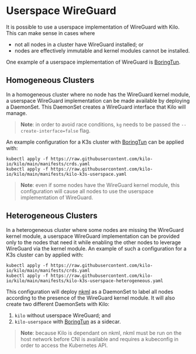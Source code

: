 # Userspace WireGuard

It is possible to use a userspace implementation of WireGuard with Kilo.
This can make sense in cases where

* not all nodes in a cluster have WireGuard installed; or
* nodes are effectively immutable and kernel modules cannot be installed.

One example of a userspace implementation of WireGuard is [BoringTun].

## Homogeneous Clusters

In a homogeneous cluster where no node has the WireGuard kernel module, a userspace WireGuard implementation can be made available by deploying a DaemonSet.
This DaemonSet creates a WireGuard interface that Kilo will manage.

> **Note**: in order to avoid race conditions, `kg` needs to be passed the `--create-interface=false` flag. 

An example configuration for a K3s cluster with [BoringTun] can be applied with:

```shell
kubectl apply -f https://raw.githubusercontent.com/kilo-io/kilo/main/manifests/crds.yaml
kubectl apply -f https://raw.githubusercontent.com/kilo-io/kilo/main/manifests/kilo-k3s-userspace.yaml
```

> **Note**: even if some nodes have the WireGuard kernel module, this configuration will cause all nodes to use the userspace implementation of WireGuard.

## Heterogeneous Clusters

In a heterogeneous cluster where some nodes are missing the WireGuard kernel module, a userspace WireGuard implementation can be provided only to the nodes that need it while enabling the other nodes to leverage WireGuard via the kernel module.
An example of such a configuration for a K3s cluster can by applied with:

```shell
kubectl apply -f https://raw.githubusercontent.com/kilo-io/kilo/main/manifests/crds.yaml
kubectl apply -f https://raw.githubusercontent.com/kilo-io/kilo/main/manifests/kilo-k3s-userspace-heterogeneous.yaml
```

This configuration will deploy [nkml](https://github.com/leonnicolas/nkml) as a DaemonSet to label all nodes according to the presence of the WireGuard kernel module.
It will also create two different DaemonSets with Kilo:
1. `kilo` without userspace WireGuard; and
1. `kilo-userspace` with [BoringTun] as a sidecar.

> **Note**: because Kilo is dependant on nkml, nkml must be run on the host network before CNI is available and requires a kubeconfig in order to access the Kubernetes API.

[BoringTun]: https://github.com/cloudflare/boringtun
